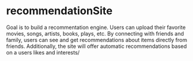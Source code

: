 # recommendationSite

Goal is to build a recommentation engine. Users can upload their favorite movies, songs, artists, books, plays, etc. By connecting with friends and family, users can see and get recommendations about items directly from friends. Additionally, the site will offer automatic recommendations based on a users likes and interests/